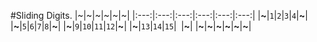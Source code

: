 #Sliding Digits.
|~|~|~|~|~|~|
|:---:|:---:|:---:|:---:|:---:|:---:|
|**~**|`1`|`2`|`3`|`4`|**~**|
|**~**|`5`|`6`|`7`|`8`|**~**|
|**~**|`9`|`10`|`11`|`12`|**~**|
|**~**|`13`|`14`|`15`|` `|**~**|
|**~**|**~**|**~**|**~**|**~**|**~**|